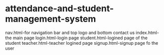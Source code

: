 # attendance-and-student-management-system
nav.html-for navigation bar and top logo and bottom contact us 
index.html-the main page
login.html-login page
student.html-logined page of the student
teacher.html-teacher logined page 
signup.html-signup page fo the user

